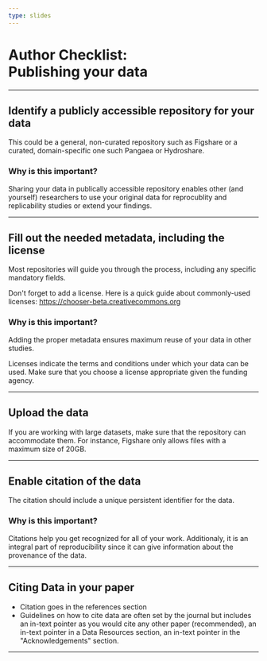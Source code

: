```yaml
---
type: slides
---
```


<div><h1>Author Checklist:<br>Publishing your data</h1></div>

---

<h2> Identify a publicly accessible repository for your data </h2>

This could be a general, non-curated repository such as Figshare or a curated, domain-specific one such Pangaea or Hydroshare. 

<h3>Why is this important? </h3>

Sharing your data in publically accessible repository enables other (and yourself) researchers to use your original data for reprocublity and replicability studies or extend your findings. 

---

<h2> Fill out the needed metadata, including the license </h2>

Most repositories will guide you through the process, including any specific mandatory fields.  

Don't forget to add a license. Here is a quick guide about commonly-used licenses: https://chooser-beta.creativecommons.org 

<h3>Why is this important? </h3>

Adding the proper metadata ensures maximum reuse of your data in other studies. 

Licenses indicate the terms and conditions under which your data can be used. Make sure that you choose a license appropriate given the funding agency. 

---

<h2> Upload the data </h2>

If you are working with large datasets, make sure that the repository can accommodate them. For instance, Figshare only allows files with a maximum size of 20GB. 

---

<h2> Enable citation of the data </h2>

The citation should include a unique persistent identifier for the data. 

<h3>Why is this important? </h3>

Citations help you get recognized for all of your work. Additionaly, it is an integral part of reproducibility since it can give information about the provenance of the data. 

---

<h2> Citing  Data in your paper </h2>

- Citation goes in the references section
- Guidelines on how to cite data are often set by the journal but includes an in-text pointer as you would cite any other paper (recommended), an in-text pointer in a Data Resources section, an in-text pointer in the "Acknowledgements" section. 

---

